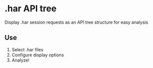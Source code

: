 # .har API tree

Display .har session requests as an API tree structure for easy analysis 

## Use

1. Select .har files 
2. Configure display options
3. Analyze!
